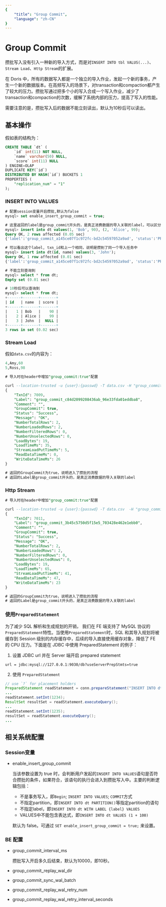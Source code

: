 ```yaml
---
{
    "title": "Group Commit",
    "language": "zh-CN"
}
---
```


<!-- 
Licensed to the Apache Software Foundation (ASF) under one
or more contributor license agreements.  See the NOTICE file
distributed with this work for additional information
regarding copyright ownership.  The ASF licenses this file
to you under the Apache License, Version 2.0 (the
"License"); you may not use this file except in compliance
with the License.  You may obtain a copy of the License at

  http://www.apache.org/licenses/LICENSE-2.0

Unless required by applicable law or agreed to in writing,
software distributed under the License is distributed on an
"AS IS" BASIS, WITHOUT WARRANTIES OR CONDITIONS OF ANY
KIND, either express or implied.  See the License for the
specific language governing permissions and limitations
under the License.
-->

# Group Commit

攒批写入没有引入一种新的导入方式，而是对`INSERT INTO tbl VALUS(...)`、`Stream Load`、`Http Stream`的扩展。

在 Doris 中，所有的数据写入都是一个独立的导入作业，发起一个新的事务，产生一个新的数据版本。在高频写入的场景下，对transaction和compaction都产生了较大的压力。攒批写通过把多个小的写入合成一个写入作业，减少了transaction和compaction的次数，缓解了系统内部的压力，提高了写入的性能。

需要注意的是，攒批写入后的数据不能立刻读出，默认为10秒后可以读出。

## 基本操作

假如表的结构为：
```sql
CREATE TABLE `dt` (
    `id` int(11) NOT NULL,
    `name` varchar(50) NULL,
    `score` int(11) NULL
) ENGINE=OLAP
DUPLICATE KEY(`id`)
DISTRIBUTED BY HASH(`id`) BUCKETS 1
PROPERTIES (
    "replication_num" = "1"
);
```

### INSERT INTO VALUES

```sql
# 配置session变量开启攒批,默认为false
mysql> set enable_insert_group_commit = true;

# 这里返回的label是group_commit开头的，是真正消费数据的导入关联的label，可以区分出是否攒批了
mysql> insert into dt values(1, 'Bob', 90), (2, 'Alice', 99);
Query OK, 2 rows affected (0.05 sec)
{'label':'group_commit_a145ce07f1c972fc-bd2c54597052a9ad', 'status':'PREPARE', 'txnId':'181508'}

# 可以看出这个label, txn_id和上一个相同，说明是攒到了同一个导入任务中
mysql> insert into dt(id, name) values(3, 'John');
Query OK, 1 row affected (0.01 sec)
{'label':'group_commit_a145ce07f1c972fc-bd2c54597052a9ad', 'status':'PREPARE', 'txnId':'181508'}

# 不能立刻查询到
mysql> select * from dt;
Empty set (0.01 sec)

# 10秒后可以查询到
mysql> select * from dt;
+------+-------+-------+
| id   | name  | score |
+------+-------+-------+
|    1 | Bob   |    90 |
|    2 | Alice |    99 |
|    3 | John  |  NULL |
+------+-------+-------+
3 rows in set (0.02 sec)
```

### Stream Load

假如`data.csv`的内容为：
```sql
4,Amy,60
5,Ross,98
```

```sql
# 导入时在header中增加"group_commit:true"配置

curl --location-trusted -u {user}:{passwd} -T data.csv -H "group_commit:true"  -H "column_separator:,"  http://{fe_host}:{http_port}/api/db/dt/_stream_load
{
    "TxnId": 7009,
    "Label": "group_commit_c84d2099208436ab_96e33fda01eddba8",
    "Comment": "",
    "GroupCommit": true,
    "Status": "Success",
    "Message": "OK",
    "NumberTotalRows": 2,
    "NumberLoadedRows": 2,
    "NumberFilteredRows": 0,
    "NumberUnselectedRows": 0,
    "LoadBytes": 19,
    "LoadTimeMs": 35,
    "StreamLoadPutTimeMs": 5,
    "ReadDataTimeMs": 0,
    "WriteDataTimeMs": 26
}

# 返回的GroupCommit为true，说明进入了攒批的流程
# 返回的Label是group_commit开头的，是真正消费数据的导入关联的label
```

### Http Stream

```sql
# 导入时在header中增加"group_commit:true"配置

curl --location-trusted -u {user}:{passwd} -T data.csv  -H "group_commit:true" -H "sql:insert into db.dt select * from http_stream('column_separator'=',', 'format' = 'CSV')"  http://{fe_host}:{http_port}/api/_http_stream
{
    "TxnId": 7011,
    "Label": "group_commit_3b45c5750d5f15e5_703428e462e1ebb0",
    "Comment": "",
    "GroupCommit": true,
    "Status": "Success",
    "Message": "OK",
    "NumberTotalRows": 2,
    "NumberLoadedRows": 2,
    "NumberFilteredRows": 0,
    "NumberUnselectedRows": 0,
    "LoadBytes": 19,
    "LoadTimeMs": 65,
    "StreamLoadPutTimeMs": 41,
    "ReadDataTimeMs": 47,
    "WriteDataTimeMs": 23
}

# 返回的GroupCommit为true，说明进入了攒批的流程
# 返回的Label是group_commit开头的，是真正消费数据的导入关联的label
```

### 使用`PreparedStatement`

为了减少 SQL 解析和生成规划的开销， 我们在 FE 端支持了 MySQL 协议的`PreparedStatement`特性。当使用`PreparedStatement`时，SQL 和其导入规划将被缓存到 Session 级别的内存缓存中，后续的导入直接使用缓存对象，降低了 FE 的 CPU 压力。下面是在 JDBC 中使用 PreparedStatement 的例子：

1. 设置 JDBC url 并在 Server 端开启 prepared statement

```
url = jdbc:mysql://127.0.0.1:9030/db?useServerPrepStmts=true
```

2. 使用 `PreparedStatement`

```java
// use `?` for placement holders
PreparedStatement readStatement = conn.prepareStatement("INSERT INTO dt VALUES (?, ?, ?)");
...
readStatement.setInt(1234);
ResultSet resultSet = readStatement.executeQuery();
...
readStatement.setInt(1235);
resultSet = readStatement.executeQuery();
...
```

## 相关系统配置

### Session变量

+ enable_insert_group_commit

  当该参数设置为 true 时，会判断用户发起的`INSERT INTO VALUES`语句是否符合攒批的条件，如果符合，该语句的执行会进入到攒批写入中。主要的判断逻辑包括：
  + 不是事务写入，即`Begin`; `INSERT INTO VALUES`; `COMMIT`方式
  + 不指定partition，即`INSERT INTO dt PARTITION()`等指定partition的语句
  + 不指定label，即`INSERT INTO dt WITH LABEL {label} VALUES`
  + VALUES中不能包含表达式，即`INSERT INTO dt VALUES (1 + 100)`

  默认为 false。可通过 `SET enable_insert_group_commit = true;` 来设置。

### BE 配置

+ group_commit_interval_ms

  攒批写入开启多久后结束，默认为10000，即10秒。

+ group_commit_replay_wal_dir
+ group_commit_sync_wal_batch
+ group_commit_replay_wal_retry_num
+ group_commit_replay_wal_retry_interval_seconds